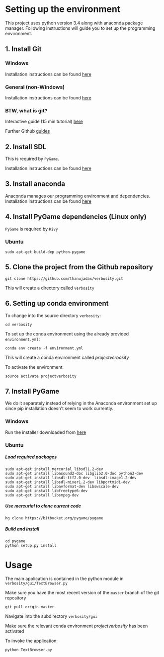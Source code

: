 # Setting up the environment
This project uses python version 3.4 along with anaconda package manager. Following instructions will guide you to set up the programming environment.

## 1. Install Git
### Windows
Installation instructions can be found [here](https://desktop.github.com/)

### General (non-Windows)
Installation instructions can be found [here](https://git-scm.com/book/en/v2/Getting-Started-Installing-Git)

### BTW, what is git?
Interactive guide (15 min tutorial) [here](https://try.github.io/levels/1/challenges/1)

Further Github [guides](https://guides.github.com/)

## 2. Install SDL
This is required by `PyGame`.

Installation instructions can be found [here](https://wiki.libsdl.org/Installation)

## 3. Install anaconda
Anaconda manages our programming environment and dependencies.
Installation instructions can be found [here](https://docs.continuum.io/anaconda/install)

## 4. Install PyGame dependencies (Linux only)
`PyGame` is required by `Kivy`
### Ubuntu
```
sudo apt-get build-dep python-pygame
```
## 5. Clone the project from the Github repository
```
git clone https://github.com/thanujadax/verbosity.git
```
This will create a directory called `verbosity`

## 6. Setting up conda environment
To change into the source directory `verbosity`:
```
cd verbosity
```

To set up the conda environment using the already provided `environment.yml`:
```
conda env create -f environment.yml
```
This will create a conda environment called *projectverbosity*

To activate the environment:
```
source activate projectverbosity
```

## 7. Install PyGame
We do it separately instead of relying in the Anaconda environment set up since pip installation doesn't seem to work currently.

### Windows
Run the installer downloaded from [here](http://ProgramArcadeGames.com/pygame-1.9.2a0.win32-py3.4.msi)

### Ubuntu

##### Load required packages
```
sudo apt-get install mercurial libsdl1.2-dev
sudo apt-get install libasound2-doc libglib2.0-doc python3-dev
sudo apt-get install libsdl-ttf2.0-dev  libsdl-image1.2-dev
sudo apt-get install libsdl-mixer1.2-dev libportmidi-dev
sudo apt-get install libavformat-dev libswscale-dev
sudo apt-get install libfreetype6-dev
sudo apt-get install libsmpeg-dev
```
##### Use mercurial to clone current code
```
hg clone https://bitbucket.org/pygame/pygame
``` 
##### Build and install
```
cd pygame
python setup.py install
```
# Usage
The main application is contained in the python module in `verbosity/gui/TextBrowser.py`

Make sure you have the most recent version of the `master` branch of the git repository
```
git pull origin master
```

Navigate into the subdirectory `verbosity/gui`


Make sure the relevant conda environment *projectverbosity* has been activated


To invoke the application:
```
python TextBrowser.py
``` 
